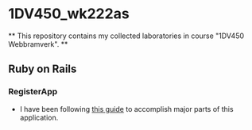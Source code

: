 # 1DV450_wk222as
** This repository contains my collected laboratories in course "1DV450 Webbramverk". **

## Ruby on Rails ##

### RegisterApp  ###
* I have been following [this guide](https://www.railstutorial.org/book/frontmatter) to accomplish major parts of this application.
